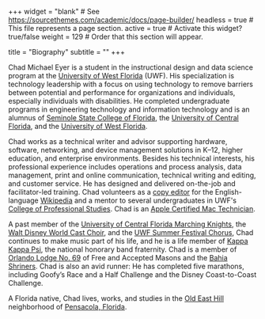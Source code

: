 +++
widget = "blank"  # See https://sourcethemes.com/academic/docs/page-builder/
headless = true  # This file represents a page section.
active = true  # Activate this widget? true/false
weight = 129  # Order that this section will appear.

title = "Biography"
subtitle = ""
+++

Chad Michael Eyer is a student in the instructional design and data science program at the [University of West Florida](http://www.uwf.edu/) (UWF). His specialization is technology leadership with a focus on using technology to remove barriers between potential and performance for organizations and individuals, especially individuals with disabilities. He completed undergraduate programs in engineering technology and information technology and is an alumnus of [Seminole State College of Florida](https://www.seminolestate.edu), the [University of Central Florida](https://www.ucf.edu), and the [University of West Florida](https://www.uwf.edu/).

Chad works as a technical writer and advisor supporting hardware, software, networking, and device management solutions in K–12, higher education, and enterprise environments. Besides his technical interests, his professional experience includes operations and process analysis, data management, print and online communication, technical writing and editing, and customer service. He has designed and delivered on-the-job and facilitator-led training. Chad volunteers as a [copy editor](https://en.wikipedia.org/wiki/Wikipedia:WikiProject_Guild_of_Copy_Editors) for the English-language [Wikipedia](https://en.wikipedia.org/wiki/Main_Page) and a mentor to several undergraduates in UWF's [College of Professional Studies](https://uwf.edu/ceps). Chad is an [Apple Certified Mac Technician](https://support.apple.com/en-us/HT205332).

A past member of the [University of Central Florida Marching Knights](https://ucfbands.com/marching-knights/), the [Walt Disney World Cast Choir](https://disneyworld.disney.go.com/events-tours/epcot/candlelight-processional/), and the [UWF Summer Festival Chorus](https://www.uwfsingers.com/summer-festival-chorus.html), Chad continues to make music part of his life, and he is a life member of [Kappa Kappa Psi](https://www.kkpsi.org), the national honorary band fraternity. Chad is a member of [Orlando Lodge No. 69](http://orlandomasons1876.com) of Free and Accepted Masons and the [Bahia Shriners](https://www.bahiashrine.org). Chad is also an avid runner: He has completed five marathons, including Goofy’s Race and a Half Challenge and the Disney Coast-to-Coast Challenge.

A Florida native, Chad lives, works, and studies in the [Old East Hill](https://www.pensapedia.com/wiki/Old_East_Hill) neighborhood of [Pensacola, Florida](https://en.wikipedia.org/wiki/Pensacola,_Florida).
